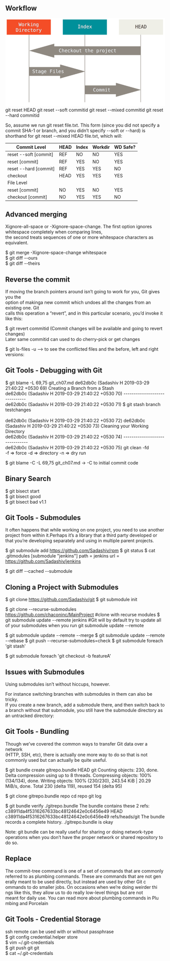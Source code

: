 Workflow
--------
![Git workflow](images/reset-workflow.png)
git reset HEAD
git reset --soft commitid
git reset --mixed commitid
git reset --hard commitid

So, assume we run git reset file.txt. This form (since you did not specify a commit SHA-1 or branch,
and you didn’t specify --soft or --hard) is shorthand for git reset --mixed HEAD file.txt, which will:

| Commit Level             | HEAD  | Index | Workdir  | WD Safe?|
|--------------------------|-------|-------|----------|---------|
| reset --soft [commit]    | REF   |  NO   |   NO     |  YES    |
| reset [commit]           | REF   |  YES  |   NO     |  YES    |
| reset --hard [commit]    | REF   |  YES  |   YES    |  NO     |
| checkout <commit>        | HEAD  |  YES  |   YES    |  YES    |
| File Level               |       |       |          |         |
| reset [commit] <paths>   | NO    |  YES  |   NO     |  YES    |
| checkout [commit] <paths>| NO    |  YES  |   YES    |  NO     |

Advanced merging
----------------
Xignore-all-space or -Xignore-space-change. The first option ignores whitespace completely when comparing lines,<br/>
the second treats sequences of one or more whitespace characters as equivalent.<br/>

$ git merge -Xignore-space-change whitespace<br/>
$ git diff --ours<br/>
$ git diff --theirs<br/>

Reverse the commit
------------------
If moving the branch pointers around isn’t going to work for you, Git gives you the<br/>
option of makinga new commit which undoes all the changes from an existing one. Git<br/>
calls this operation a “revert”, and in this particular scenario, you’d invoke it like this:<br/>

$ git revert commitid (Commit changes will be available and going to revert changes)<br/>
  Later same commitid can used to do cherry-pick or get changes<br/>

$ git ls-files -u --> to see the conflicted files and the before, left and right versions:<br/>

Git Tools - Debugging with Git
------------------------------
$ git blame -L 69,75 git_ch07.md
  de62db0c (Sadashiv H 2019-03-29 21:40:22 +0530 69) Creating a Branch from a Stash<br/>
  de62db0c (Sadashiv H 2019-03-29 21:40:22 +0530 70) ------------------------------<br/>
  de62db0c (Sadashiv H 2019-03-29 21:40:22 +0530 71) $ git stash branch testchanges<br/><br/>
  de62db0c (Sadashiv H 2019-03-29 21:40:22 +0530 72) 
  de62db0c (Sadashiv H 2019-03-29 21:40:22 +0530 73) Cleaning your Working Directory<br/>
  de62db0c (Sadashiv H 2019-03-29 21:40:22 +0530 74) -------------------------------<br/>
  de62db0c (Sadashiv H 2019-03-29 21:40:22 +0530 75) git clean -fd<br/> -f => force -d => directory -n => dry run<br/>


$ git blame -C -L 69,75 git_ch07.md -> -C to initial commit code

Binary Search
-------------
$ git bisect start<br/>
$ git bisect good<br/>
$ git bisect bad v1.1<br/>

Git Tools - Submodules
----------------------
It often happens that while working on one project, you need to use another<br/>
project from within it.Perhaps it’s a library that a third party developed or<br/>
that you’re developing separately and using in multiple parent projects.<br/>

$ git submodule add https://github.com/Sadashiv/rpm
$ git status
$ cat .gitmodules 
  [submodule "jenkins"]
     path = jenkins
     url = https://github.com/Sadashiv/jenkins

$ git diff --cached --submodule

Cloning a Project with Submodules
---------------------------------

$ git clone https://github.com/Sadashiv/git
$ git submodule init

$ git clone --recurse-submodules https://github.com/chaconinc/MainProject
#clone with recurse modules
$ git submodule update --remote jenkins
#Git will by default try to update all of your submodules when you run git submodule update --remote

$ git submodule update --remote --merge
$ git submodule update --remote --rebase
$ git push --recurse-submodules=check
$ git submodule foreach 'git stash'

$ git submodule foreach 'git checkout -b featureA'

Issues with Submodules
----------------------
Using submodules isn’t without hiccups, however.<br/>

For instance switching branches with submodules in them can also be tricky.<br/>
If you create a new branch, add a submodule there, and then switch back to<br/>
a branch without that submodule, you still have the submodule directory as an untracked directory:<br/>

Git Tools - Bundling
--------------------
Though we’ve covered the common ways to transfer Git data over a network<br/>
(HTTP, SSH, etc), there is actually one more way to do so that is not<br/>
commonly used but can actually be quite useful.<br/>

$ git bundle create gitrepo.bundle HEAD git
  Counting objects: 230, done.
  Delta compression using up to 8 threads.
  Compressing objects: 100% (134/134), done.
  Writing objects: 100% (230/230), 243.54 KiB | 20.29 MiB/s, done.
  Total 230 (delta 119), reused 154 (delta 95)

$ git clone gitrepo.bundle repo
  cd repo
  git log

$ git bundle verify ./gitrepo.bundle
  The bundle contains these 2 refs:
  c38911da4f5316267633bc48124642e0c6456e49 HEAD
  c38911da4f5316267633bc48124642e0c6456e49 refs/heads/git
  The bundle records a complete history.
  ./gitrepo.bundle is okay

Note: git bundle can be really useful for sharing or doing network-type<br/>
operations when you don’t have the proper network or shared repository to do so.<br/>

Replace
-------
The commit-tree command is one of a set of commands that are commonly<br/>
referred to as plumbing commands. These are commands that are not gen<br/>
erally meant to be used directly, but instead are used by other Git c<br/>
ommands to do smaller jobs. On occasions when we’re doing weirder thi<br/>
ngs like this, they allow us to do really low-level things but are not<br/>
meant for daily use. You can read more about plumbing commands in Plu</br>
mbing and Porcelain<br/>

Git Tools - Credential Storage
------------------------------

ssh remote can be used with or without passphrase<br/>
$ git config credential.helper store<br/>
$ vim ~/.git-credentials<br/>
$ git push git git<br/>
$ cat ~/.git-credentials<br/>



